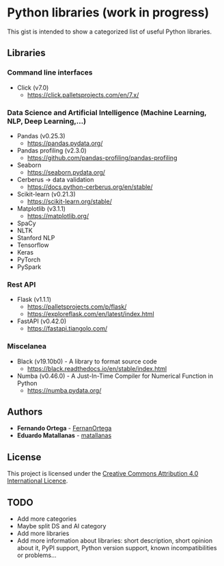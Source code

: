 # Python libraries (work in progress)

This gist is intended to show a categorized list of useful Python libraries.

## Libraries
### Command line interfaces
* Click (v7.0)
	* https://click.palletsprojects.com/en/7.x/

### Data Science and Artificial Intelligence (Machine Learning, NLP, Deep Learning,...)
* Pandas (v0.25.3)
	* https://pandas.pydata.org/
* Pandas profiling (v2.3.0)
	* https://github.com/pandas-profiling/pandas-profiling
* Seaborn
	* https://seaborn.pydata.org/
* Cerberus &rightarrow; data validation 
	* https://docs.python-cerberus.org/en/stable/
* Scikit-learn (v0.21.3)
	* https://scikit-learn.org/stable/
* Matplotlib (v3.1.1)
	* https://matplotlib.org/
* SpaCy
* NLTK
* Stanford NLP
* Tensorflow
* Keras
* PyTorch
* PySpark

### Rest API
* Flask (v1.1.1)
	* https://palletsprojects.com/p/flask/
	* https://exploreflask.com/en/latest/index.html
* FastAPI (v0.42.0)
	* https://fastapi.tiangolo.com/

### Miscelanea
* Black (v19.10b0) - A library to format source code
	* https://black.readthedocs.io/en/stable/index.html
* Numba (v0.46.0) - A Just-In-Time Compiler for Numerical Function in Python
	* https://numba.pydata.org/


## Authors

* **Fernando Ortega** - [FernanOrtega](https://github.com/FernanOrtega)
* **Eduardo Matallanas** - [matallanas](https://github.com/matallanas)

## License

This project is licensed under the [Creative Commons Attribution 4.0 International Licence](https://creativecommons.org/licenses/by/4.0/legalcode).

## TODO
* Add more categories
* Maybe split DS and AI category
* Add more libraries
* Add more information about libraries: short description, short opinion about it, PyPI support, Python version support, known incompatibilities or problems...